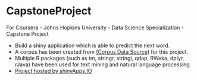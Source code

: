# CapstoneProject
For Coursera -  Johns Hopkins University - Data Science Specialization - Capstone Project

* Build a shiny application which is able to predict the next word.  
* A corpus has been created from [(Corpus Data Source)](https://d396qusza40orc.cloudfront.net/dsscapstone/dataset/Coursera-SwiftKey.zip) for this project. 
* Multiple R packages (such as tm, stringr, stringi, qdap, RWeka, dplyr, rJava) have been used for text mining and natural language processing.
* [Project hosted by shinyApps.IO](https://albertshuxiangli.shinyapps.io/CapstoneProject/)
